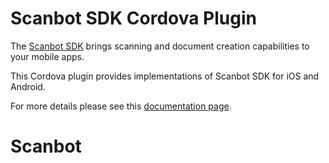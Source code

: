 # Scanbot SDK Cordova Plugin

The [Scanbot SDK](https://scanbot.io/sdk.html) brings scanning and document creation capabilities to your mobile apps.

This Cordova plugin provides implementations of Scanbot SDK for iOS and Android.

For more details please see this [documentation page](https://scanbotsdk.github.io/documentation/cordova/).
# Scanbot
